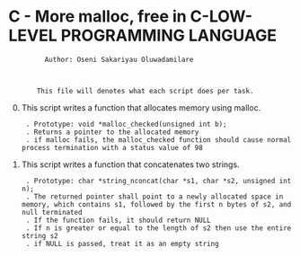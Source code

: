 #	   C - More malloc, free in C-LOW-LEVEL PROGRAMMING LANGUAGE


	

		     Author: Oseni Sakariyau Oluwadamilare



	       This file will denotes what each script does per task.



0. This script writes a function that allocates memory using malloc.

    	. Prototype: void *malloc_checked(unsigned int b);
    	. Returns a pointer to the allocated memory
    	. if malloc fails, the malloc_checked function should cause normal process termination with a status value of 98


1. This script writes a function that concatenates two strings.

    	. Prototype: char *string_nconcat(char *s1, char *s2, unsigned int n);
    	. The returned pointer shall point to a newly allocated space in memory, which contains s1, followed by the first n bytes of s2, and null terminated
    	. If the function fails, it should return NULL
    	. If n is greater or equal to the length of s2 then use the entire string s2
    	. if NULL is passed, treat it as an empty string

